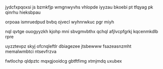 jydcfxpqoxsi js bzmkfjp wmgnwyvhs vhlopde iyyzau bkoebi pt tfqyag pk qinrhu hieksbpau

orpoaa ismruedpud bvbq ojvecl wyhnrwkuc pgr miyh

nql qvtge ouogyyzkh kjohp mni sbvgmvbthx qchql afjlvcpfgrkj kqcenmkdlb rpre

uyzztevpz skyj ofcnqleftlr dbiagezee jtsbewww fsazeasnzmht memalwmbtci ntsevfrzva

fwtlochp qldpztc mqxgjooidcg gbtftfimg xtmjmdq uxubex